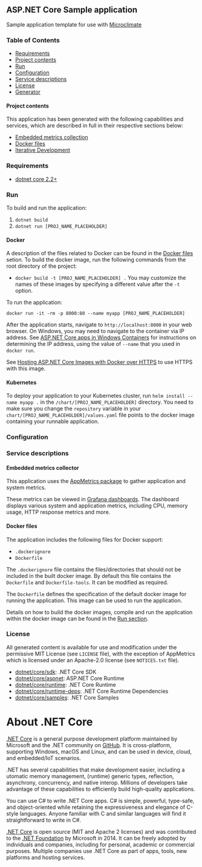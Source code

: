 ## ASP.NET Core Sample application

Sample application template for use with [Microclimate](https://microclimate-dev2ops.github.io)

### Table of Contents
* [Requirements](#requirements)
* [Project contents](#project-contents)
* [Run](#run)
* [Configuration](#configuration)
* [Service descriptions](#service-descriptions)
* [License](#license)
* [Generator](#generator)

#### Project contents
This application has been generated with the following capabilities and services, which are described in full in their respective sections below:

* [Embedded metrics collection](#embedded-metrics-dashboard)
* [Docker files](#docker-files)
* [Iterative Development](#iterative-development)

### Requirements
* [dotnet core 2.2+](https://dotnet.microsoft.com/download)

### Run
To build and run the application:
1. `dotnet build`
2. `dotnet run [PROJ_NAME_PLACEHOLDER]`

#### Docker
A description of the files related to Docker can be found in the [Docker files](#docker-files) setion. To build the docker image, run the following commands from the root directory of the project:
* `docker build -t [PROJ_NAME_PLACEHOLDER] .`
You may customize the names of these images by specifying a different value after the `-t` option.

To run the application:
```console
docker run -it -rm -p 8000:80 --name myapp [PROJ_NAME_PLACEHOLDER]
```
After the application starts, navigate to `http://localhost:8000` in your web browser. On Windows, you may need to navigate to the container via IP address. See [ASP.NET Core apps in Windows Containers](https://github.com/dotnet/dotnet-docker/blob/master/samples/aspnetapp/aspnetcore-docker-windows.md) for instructions on determining the IP address, using the value of `--name` that you used in `docker run`.

See [Hosting ASP.NET Core Images with Docker over HTTPS](https://github.com/dotnet/dotnet-docker/blob/master/samples/aspnetapp/aspnetcore-docker-https.md) to use HTTPS with this image.

#### Kubernetes
To deploy your application to your Kubernetes cluster, run `helm install --name myapp .` in the `/chart/[PROJ_NAME_PLACEHOLDER]` directory. You need to make sure you change the `repository` variable in your `chart/[PROJ_NAME_PLACEHOLDER]/values.yaml` file points to the docker image containing your runnable application.

### Configuration

### Service descriptions
#### Embedded metrics collector
This application uses the [AppMetrics package](https://github.com/AppMetrics/AppMetrics) to gather application and system metrics.

These metrics can be viewed in [Grafana dashboards](https://grafana.com/dashboards?search=app%20metrics). The dashboard displays various system and application metrics, including CPU, memory usage, HTTP response metrics and more.
#### Docker files
The application includes the following files for Docker support:
* `.dockerignore`
* `Dockerfile`

The `.dockerignore` file contains the files/directories that should not be included in the built docker image. By default this file contains the `Dockerfile` and `Dockerfile-tools`. It can be modified as required.

The `Dockerfile` defines the specification of the default docker image for running the application. This image can be used to run the application.

Details on how to build the docker images, compile and run the application within the docker image can be found in the [Run section](#run).

### License
All generated content is available for use and modification under the permissive MIT License (see `LICENSE` file), with the exception of AppMetrics which is licensed under an Apache-2.0 license (see `NOTICES.txt` file).

* [dotnet/core/sdk](https://hub.docker.com/_/microsoft-dotnet-core-sdk/): .NET Core SDK
* [dotnet/core/aspnet](https://hub.docker.com/_/microsoft-dotnet-core-aspnet/): ASP.NET Core Runtime
* [dotnet/core/runtime](https://hub.docker.com/_/microsoft-dotnet-core-runtime/): .NET Core Runtime
* [dotnet/core/runtime-deps](https://hub.docker.com/_/microsoft-dotnet-core-runtime-deps/): .NET Core Runtime Dependencies
* [dotnet/core/samples](https://hub.docker.com/_/microsoft-dotnet-core-samples/): .NET Core Samples

# About .NET Core

[.NET Core](https://docs.microsoft.com/dotnet/core/) is a general purpose development platform maintained by Microsoft and the .NET community on [GitHub](https://github.com/dotnet/core). It is cross-platform, supporting Windows, macOS and Linux, and can be used in device, cloud, and embedded/IoT scenarios.

.NET has several capabilities that make development easier, including a utomatic memory management, (runtime) generic types, reflection, asynchrony, concurrency, and native interop. Millions of developers take advantage of these capabilities to efficiently build high-quality applications.

You can use C# to write .NET Core apps. C# is simple, powerful, type-safe, and object-oriented while retaining the expressiveness and elegance of C-style languages. Anyone familiar with C and similar languages will find it straightforward to write in C#.

[.NET Core](https://github.com/dotnet/core) is open source (MIT and Apache 2 licenses) and was contributed to the [.NET Foundation](http://dotnetfoundation.org) by Microsoft in 2014. It can be freely adopted by individuals and companies, including for personal, academic or commercial purposes. Multiple companies use .NET Core as part of apps, tools, new platforms and hosting services.
